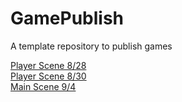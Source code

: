 # GamePublish
A template repository to publish games

[Player Scene 8/28](player_scene)  
[Player Scene 8/30](player_scene_8_30/)  
[Main Scene 9/4](main_scene_9_4)
